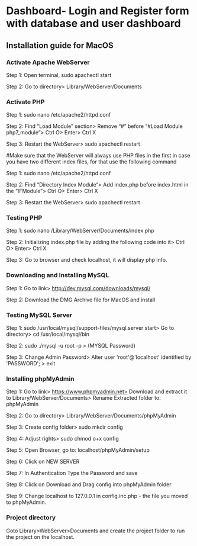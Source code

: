 <h1>Dashboard- Login and Register form with database and user dashboard</h1>

<h2>Installation guide for MacOS</h2>

<h3>Activate Apache WebServer</h3>

Step 1: Open terminal, sudo apachectl start

Step 2: Go to directory> Library/WebServer/Documents 

<h3>Activate PHP</h3>

Step 1: sudo nano /etc/apache2/httpd.conf

Step 2: Find “Load Module” section> Remove “#” before “#Load Module php7_module”> Ctrl O> Enter> Ctrl X

Step 3: Restart the WebServer> sudo apachectl restart

#Make sure that the WebServer will always use PHP files in the first in case you have two different index files, for that use the following command

Step 1: sudo nano /etc/apache2/httpd.conf

Step 2: Find “Directory Index Module“> Add index.php before index.html in the “IFModule”> Ctrl O> Enter> Ctrl X

Step 3: Restart the WebServer> sudo apachectl restart

<h3>Testing PHP</h3>

Step 1: sudo nano /Library/WebServer/Documents/index.php

Step 2: Initializing index.php file by adding the following code into it> Ctrl O> Enter> Ctrl X

<?php phpinfo(); ?>

Step 3: Go to browser and check localhost, it will display php info.

<h3>Downloading and Installing MySQL</h3>

Step 1: Go to link> http://dev.mysql.com/downloads/mysql/

Step 2: Download the DMG Archive file for MacOS and install

<h3>Testing MySQL Server</h3>

Step 1: sudo /usr/local/mysql/support-files/mysql.server start> Go to directory> cd /usr/local/mysql/bin

Step 2: sudo ./mysql -u root -p > (MYSQL Password)

Step 3: Change Admin Password> Alter user 'root'@'localhost' identified by 'PASSWORD'; > exit

<h3>Installing phpMyAdmin</h3>

Step 1: Go to link> https://www.phpmyadmin.net> Download and extract it to Library/WebServer/Documents> Rename Extracted folder to: phpMyAdmin

Step 2: Go to directory> Library/WebServer/Documents/phpMyAdmin

Step 3: Create config folder> sudo mkdir config

Step 4: Adjust rights> sudo chmod o+x config

Step 5: Open Browser, go to: localhost/phpMyAdmin/setup

Step 6: Click on NEW SERVER

Step 7: In Authentication Type the Password and save

Step 8: Click on Download and Drag config into phpMyAdmin folder

Step 9: Change localhost to 127.0.0.1 in config.inc.php - the file you moved to phpMyAdmin.

<h3>Project directory</h3>

Goto Library>WebServer>Documents and create the project folder to run the project on the localhost.
